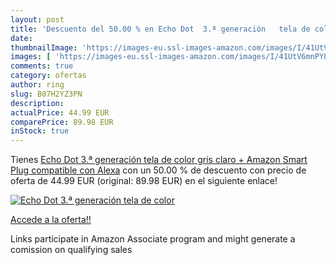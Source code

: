 ```yaml
---
layout: post
title: 'Descuento del 50.00 % en Echo Dot  3.ª generación   tela de color'
date: 
thumbnailImage: 'https://images-eu.ssl-images-amazon.com/images/I/41UtV6mnPYL._SL200_.jpg'
images: [ 'https://images-eu.ssl-images-amazon.com/images/I/41UtV6mnPYL._SL200_.jpg' ]
comments: true
category: ofertas
author: ring
slug: B07H2YZ3PN
description:
actualPrice: 44.99 EUR
comparePrice: 89.98 EUR
inStock: true
---
```


Tienes [Echo Dot  3.ª generación   tela de color gris claro + Amazon Smart Plug  compatible con Alexa](https://www.amazon.es/dp/B07H2YZ3PN/?tag=tolees-21) con un 50.00 % de descuento con precio de oferta de 44.99 EUR (original: 89.98 EUR) en el siguiente enlace!

[![Echo Dot  3.ª generación   tela de color](https://images-eu.ssl-images-amazon.com/images/I/41UtV6mnPYL._SL200_.jpg)](https://www.amazon.es/dp/B07H2YZ3PN/?tag=tolees-21)

[Accede a la oferta!!](https://www.amazon.es/dp/B07H2YZ3PN/?tag=tolees-21)

Links participate in Amazon Associate program and might generate a comission on qualifying sales


